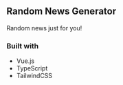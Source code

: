 ## Random News Generator

Random news just for you!

### Built with

* Vue.js
* TypeScript
* TailwindCSS

